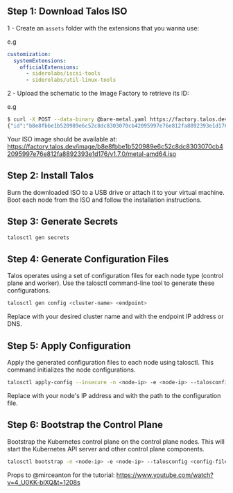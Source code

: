 ## Step 1: Download Talos ISO

1 - Create an `assets` folder with the extensions that you wanna use:

e.g

```yaml
customization:
  systemExtensions:
    officialExtensions:
      - siderolabs/iscsi-tools
      - siderolabs/util-linux-tools
```

2 - Upload the schematic to the Image Factory to retrieve its ID:

e.g 

```bash
$ curl -X POST --data-binary @bare-metal.yaml https://factory.talos.dev/schematics
{"id":"b8e8fbbe1b520989e6c52c8dc8303070cb42095997e76e812fa8892393e1d176"}
```

Your ISO image should be available at:
https://factory.talos.dev/image/b8e8fbbe1b520989e6c52c8dc8303070cb42095997e76e812fa8892393e1d176/v1.7.0/metal-amd64.iso


## Step 2: Install Talos

Burn the downloaded ISO to a USB drive or attach it to your virtual machine. Boot each node from the ISO and follow the installation instructions.

## Step 3: Generate Secrets

```bash
talosctl gen secrets
```

## Step 4: Generate Configuration Files

Talos operates using a set of configuration files for each node type (control plane and worker). Use the talosctl command-line tool to generate these configurations.

```bash
talosctl gen config <cluster-name> <endpoint>
```

Replace <cluster-name> with your desired cluster name and <endpoint> with the endpoint IP address or DNS.

## Step 5: Apply Configuration

Apply the generated configuration files to each node using talosctl. This command initializes the node configurations.

```bash
talosctl apply-config --insecure -n <node-ip> -e <node-ip> --talosconfig <config-file> 
```

Replace <node-ip> with your node's IP address and <config-file> with the path to the configuration file.

## Step 6: Bootstrap the Control Plane

Bootstrap the Kubernetes control plane on the control plane nodes. This will start the Kubernetes API server and other control plane components.

```bash
talosctl bootstrap -n <node-ip> -e <node-ip> --talosconfig <config-file> 
```

Props to @mirceanton for the tutorial: https://www.youtube.com/watch?v=4_U0KK-blXQ&t=1208s